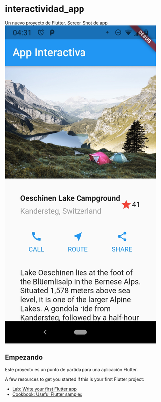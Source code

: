 # interactividad_app

Un nuevo proyecto de Flutter.
Screen Shot de app
![Screenshot](screenshot.jpg)

## Empezando

Este proyecto es un punto de partida para una aplicación Flutter.

A few resources to get you started if this is your first Flutter project:

- [Lab: Write your first Flutter app](https://flutter.dev/docs/get-started/codelab)
- [Cookbook: Useful Flutter samples](https://flutter.dev/docs/cookbook)


